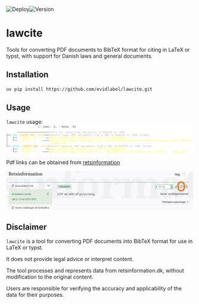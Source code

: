 ![Deploy](https://github.com/evidlabel/lawcite/actions/workflows/test.yml/badge.svg)![Version](https://img.shields.io/github/v/release/evidlabel/lawcite)

# lawcite

Tools for converting PDF documents to BibTeX format for citing in LaTeX or typst, with support for Danish laws and general documents.

## Installation

```bash
uv pip install https://github.com/evidlabel/lawcite.git
```

## Usage


`lawcite` usage:
![Help](docs/assets/help.svg)

Pdf links can be obtained from [retsinformation](https://retsinformation.dk)

![Pdf link](docs/assets/pdflink.png)

## Disclaimer

`lawcite` is a tool for converting PDF documents into BibTeX format for use in LaTeX or typst. 

It does not provide legal advice or interpret content. 

The tool processes and represents data from retsinformation.dk, without modification to the original content. 

Users are responsible for verifying the accuracy and applicability of the data for their purposes.
